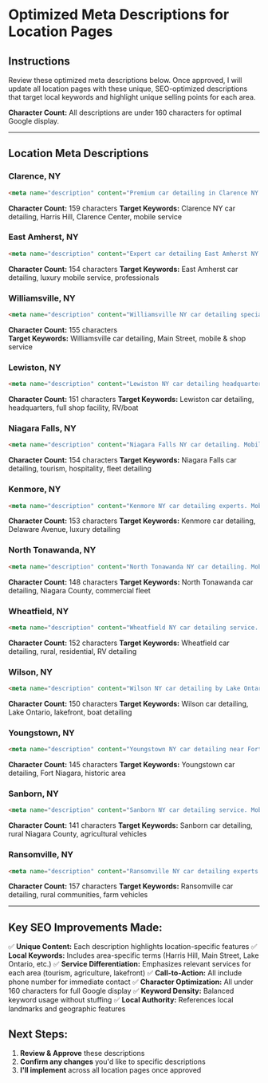 # Optimized Meta Descriptions for Location Pages

## Instructions
Review these optimized meta descriptions below. Once approved, I will update all location pages with these unique, SEO-optimized descriptions that target local keywords and highlight unique selling points for each area.

**Character Count:** All descriptions are under 160 characters for optimal Google display.

---

## Location Meta Descriptions

### Clarence, NY
```html
<meta name="description" content="Premium car detailing in Clarence NY. Mobile service to Harris Hill & Clarence Center. Ceramic coating, paint correction. Licensed & insured. (716) 405-0316">
```
**Character Count:** 159 characters
**Target Keywords:** Clarence NY car detailing, Harris Hill, Clarence Center, mobile service

### East Amherst, NY  
```html
<meta name="description" content="Expert car detailing East Amherst NY. Luxury mobile service for professionals. Ceramic coating, interior detailing, paint correction. Call (716) 405-0316">
```
**Character Count:** 154 characters
**Target Keywords:** East Amherst car detailing, luxury mobile service, professionals

### Williamsville, NY
```html
<meta name="description" content="Williamsville NY car detailing specialists. Mobile & shop service on Main St corridor. Ceramic coating, full detail, paint correction. (716) 405-0316">
```
**Character Count:** 155 characters  
**Target Keywords:** Williamsville car detailing, Main Street, mobile & shop service

### Lewiston, NY
```html
<meta name="description" content="Lewiston NY car detailing headquarters. Mobile service + full shop facility. Ceramic coating, paint correction, RV/boat detailing. (716) 405-0316">
```
**Character Count:** 151 characters
**Target Keywords:** Lewiston car detailing, headquarters, full shop facility, RV/boat

### Niagara Falls, NY
```html
<meta name="description" content="Niagara Falls NY car detailing. Mobile service for tourism & hospitality vehicles. Ceramic coating, fleet detailing, paint correction. (716) 405-0316">
```
**Character Count:** 154 characters
**Target Keywords:** Niagara Falls car detailing, tourism, hospitality, fleet detailing

### Kenmore, NY
```html
<meta name="description" content="Kenmore NY car detailing experts. Mobile service throughout Delaware Ave corridor. Ceramic coating, luxury detailing, paint correction. (716) 405-0316">
```
**Character Count:** 153 characters
**Target Keywords:** Kenmore car detailing, Delaware Avenue, luxury detailing

### North Tonawanda, NY
```html
<meta name="description" content="North Tonawanda NY car detailing. Mobile service across Niagara County. Ceramic coating, full detail, commercial fleet service. (716) 405-0316">
```
**Character Count:** 148 characters
**Target Keywords:** North Tonawanda car detailing, Niagara County, commercial fleet

### Wheatfield, NY
```html
<meta name="description" content="Wheatfield NY car detailing service. Mobile detailing for rural & residential areas. Ceramic coating, RV detailing, paint correction. (716) 405-0316">
```
**Character Count:** 152 characters
**Target Keywords:** Wheatfield car detailing, rural, residential, RV detailing

### Wilson, NY
```html
<meta name="description" content="Wilson NY car detailing by Lake Ontario. Mobile service for lakefront properties. Ceramic coating, boat detailing, paint correction. (716) 405-0316">
```
**Character Count:** 150 characters
**Target Keywords:** Wilson car detailing, Lake Ontario, lakefront, boat detailing

### Youngstown, NY
```html
<meta name="description" content="Youngstown NY car detailing near Fort Niagara. Mobile service for historic area residents. Ceramic coating, luxury detailing. (716) 405-0316">
```
**Character Count:** 145 characters
**Target Keywords:** Youngstown car detailing, Fort Niagara, historic area

### Sanborn, NY
```html
<meta name="description" content="Sanborn NY car detailing service. Mobile detailing for rural Niagara County. Ceramic coating, agricultural vehicle cleaning. (716) 405-0316">
```
**Character Count:** 141 characters
**Target Keywords:** Sanborn car detailing, rural Niagara County, agricultural vehicles

### Ransomville, NY
```html
<meta name="description" content="Ransomville NY car detailing experts. Mobile service for rural communities. Ceramic coating, farm vehicle detailing, paint correction. (716) 405-0316">
```
**Character Count:** 157 characters
**Target Keywords:** Ransomville car detailing, rural communities, farm vehicles

---

## Key SEO Improvements Made:

✅ **Unique Content:** Each description highlights location-specific features
✅ **Local Keywords:** Includes area-specific terms (Harris Hill, Main Street, Lake Ontario, etc.)
✅ **Service Differentiation:** Emphasizes relevant services for each area (tourism, agriculture, lakefront)
✅ **Call-to-Action:** All include phone number for immediate contact
✅ **Character Optimization:** All under 160 characters for full Google display
✅ **Keyword Density:** Balanced keyword usage without stuffing
✅ **Local Authority:** References local landmarks and geographic features

## Next Steps:
1. **Review & Approve** these descriptions
2. **Confirm any changes** you'd like to specific descriptions  
3. **I'll implement** across all location pages once approved
